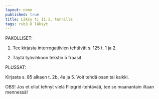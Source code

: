 ```yaml
---
layout: none
published: true
title: Läksy ti 11.1. tunnille
tags: rub3.8 läksyt
---
```

PAKOLLISET:

1. Tee kirjasta interrogatiivien tehtävät s. 125 t. 1 ja 2.

2. Täytä työvihkoon tekstin 5 fraasit

PLUSSAT:

Kirjasta s. 85 alkaen t. 2b, 4a ja 5. Voit tehdä osan tai kaikki.


OBS! Jos et ollut tehnyt vielä Flipgrid-tehtävää, tee se maanantain iltaan mennessä!
